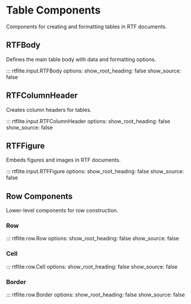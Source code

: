 # Table Components

Components for creating and formatting tables in RTF documents.

## RTFBody

Defines the main table body with data and formatting options.

::: rtflite.input.RTFBody
    options:
      show_root_heading: false
      show_source: false

## RTFColumnHeader

Creates column headers for tables.

::: rtflite.input.RTFColumnHeader
    options:
      show_root_heading: false
      show_source: false

## RTFFigure

Embeds figures and images in RTF documents.

::: rtflite.input.RTFFigure
    options:
      show_root_heading: false
      show_source: false

## Row Components

Lower-level components for row construction.

### Row

::: rtflite.row.Row
    options:
      show_root_heading: false
      show_source: false

### Cell

::: rtflite.row.Cell
    options:
      show_root_heading: false
      show_source: false

### Border

::: rtflite.row.Border
    options:
      show_root_heading: false
      show_source: false